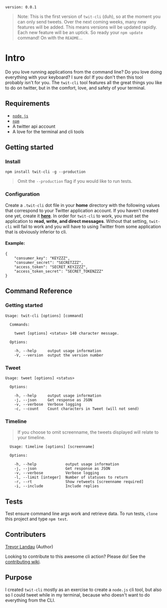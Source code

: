 `version: 0.0.1`

> Note: This is the first version of `twit-cli` (duh), so at the moment you can only send tweets. Over the next coming weeks, many new features will be added. This means versions will be updated rapidly. Each new feature will be an uptick. So ready your `npm update` command! On with the `README`...

# Intro
Do you love running applications from the command line? Do you love doing everything with your keyboard? I sure do! If you don't then this tool probably isn't for you. The `twit-cli` tool features all the great things you like to do on twitter, but in the comfort, love, and safety of your terminal.

## Requirements
- [`node js`](http://nodejs.org)
- [`npm`](http://npmjs.org)
- A twitter api account
- A love for the terminal and cli tools

## Getting started
### Install
`npm install twit-cli -g --production`

> Omit the `--production` flag if you would like to run tests.

### Configuration
Create a `.twit-cli` dot file in your **home** directory with the following values that correspond to your Twitter application account. If you haven't created one yet, create it **[here](https://dev.twitter.com/apps)**. In order for `twit-cli` to work, you must set the application to **read, write, and direct messages**. Without that setting, `twit-cli` will fail to work and you will have to using Twitter from some application that is obviously inferior to cli.

#### Example:

```
{
	"consumer_key": "KEYZZZ",
	"consumer_secret": "SECRETZZZ",
	"access_token": "SECRET_KEYZZZZ",
	"access_token_secret": "SECRET_TOKENZZZ"
}
```

## Command Reference

### Getting started
```
Usage: twit-cli [options] [command]

  Commands:

    tweet [options] <status> 140 character message.

  Options:

    -h, --help     output usage information
    -V, --version  output the version number
```

### Tweet
```
Usage: tweet [options] <status>

  Options:

    -h, --help     output usage information
    -j, --json     Get response as JSON
    -v, --verbose  Verbose logging
    -c, --count    Count characters in Tweet (will not send)
```

### Timeline

> If you choose to omit screenname, the tweets displayed will relate to your timeline. 

```
  Usage: timeline [options] [screenname]

  Options:

    -h, --help             output usage information
    -j, --json             Get response as JSON
    -v, --verbose          Verbose logging
    -l, --limit [integer]  Number of statuses to return
    -r, --rt               Show retweets [screenname required]
    -i, --include          Include replies
```


## Tests

Test ensure command line args work and retrieve data. To run tests, `clone` this project and type `npm test`.

## Contributers
[Trevor Landau](http://github.com/landau) (Author)

Looking to contribute to this awesome cli action? Please do! See the [contributing wiki](http://).

## Purpose
I created `twit-cli` mostly as an exercise to create a `node.js` cli tool, but also so I could tweet while in my terminal, because who doesn't want to do everything from the CLI.
